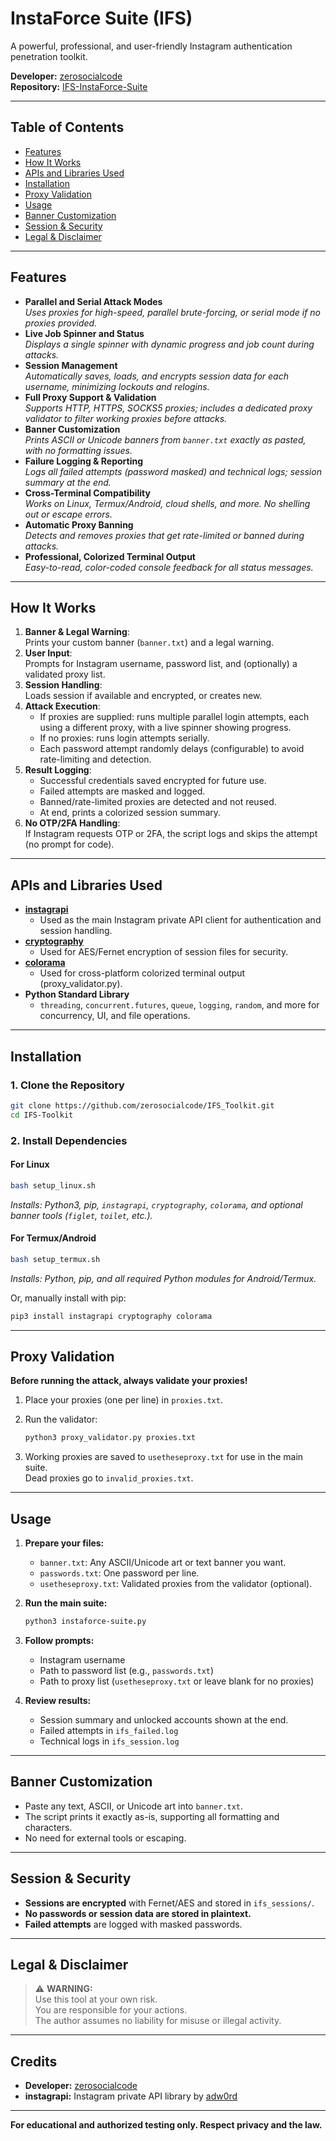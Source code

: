 # InstaForce Suite (IFS)

A powerful, professional, and user-friendly Instagram authentication penetration toolkit.

**Developer:** [zerosocialcode](https://github.com/zerosocialcode)  
**Repository:** [IFS-InstaForce-Suite](https://github.com/zerosocialcode/IFS_Toolkit)

---

## Table of Contents

- [Features](#features)
- [How It Works](#how-it-works)
- [APIs and Libraries Used](#apis-and-libraries-used)
- [Installation](#installation)
- [Proxy Validation](#proxy-validation)
- [Usage](#usage)
- [Banner Customization](#banner-customization)
- [Session & Security](#session--security)
- [Legal & Disclaimer](#legal--disclaimer)

---

## Features

- **Parallel and Serial Attack Modes**  
  *Uses proxies for high-speed, parallel brute-forcing, or serial mode if no proxies provided.*
- **Live Job Spinner and Status**  
  *Displays a single spinner with dynamic progress and job count during attacks.*
- **Session Management**  
  *Automatically saves, loads, and encrypts session data for each username, minimizing lockouts and relogins.*
- **Full Proxy Support & Validation**  
  *Supports HTTP, HTTPS, SOCKS5 proxies; includes a dedicated proxy validator to filter working proxies before attacks.*
- **Banner Customization**  
  *Prints ASCII or Unicode banners from `banner.txt` exactly as pasted, with no formatting issues.*
- **Failure Logging & Reporting**  
  *Logs all failed attempts (password masked) and technical logs; session summary at the end.*
- **Cross-Terminal Compatibility**  
  *Works on Linux, Termux/Android, cloud shells, and more. No shelling out or escape errors.*
- **Automatic Proxy Banning**  
  *Detects and removes proxies that get rate-limited or banned during attacks.*
- **Professional, Colorized Terminal Output**  
  *Easy-to-read, color-coded console feedback for all status messages.*

---

## How It Works

1. **Banner & Legal Warning**:  
   Prints your custom banner (`banner.txt`) and a legal warning.
2. **User Input**:  
   Prompts for Instagram username, password list, and (optionally) a validated proxy list.
3. **Session Handling**:  
   Loads session if available and encrypted, or creates new.
4. **Attack Execution**:  
   - If proxies are supplied: runs multiple parallel login attempts, each using a different proxy, with a live spinner showing progress.
   - If no proxies: runs login attempts serially.
   - Each password attempt randomly delays (configurable) to avoid rate-limiting and detection.
5. **Result Logging**:  
   - Successful credentials saved encrypted for future use.
   - Failed attempts are masked and logged.
   - Banned/rate-limited proxies are detected and not reused.
   - At end, prints a colorized session summary.
6. **No OTP/2FA Handling**:  
   If Instagram requests OTP or 2FA, the script logs and skips the attempt (no prompt for code).

---

## APIs and Libraries Used

- **[instagrapi](https://github.com/adw0rd/instagrapi)**  
  - Used as the main Instagram private API client for authentication and session handling.
- **[cryptography](https://cryptography.io/)**  
  - Used for AES/Fernet encryption of session files for security.
- **[colorama](https://pypi.org/project/colorama/)**  
  - Used for cross-platform colorized terminal output (proxy_validator.py).
- **Python Standard Library**
  - `threading`, `concurrent.futures`, `queue`, `logging`, `random`, and more for concurrency, UI, and file operations.

---

## Installation

### 1. Clone the Repository

```sh
git clone https://github.com/zerosocialcode/IFS_Toolkit.git
cd IFS-Toolkit
```

### 2. Install Dependencies

#### For Linux

```sh
bash setup_linux.sh
```
*Installs: Python3, pip, `instagrapi`, `cryptography`, `colorama`, and optional banner tools (`figlet`, `toilet`, etc.).*

#### For Termux/Android

```sh
bash setup_termux.sh
```
*Installs: Python, pip, and all required Python modules for Android/Termux.*

Or, manually install with pip:

```sh
pip3 install instagrapi cryptography colorama
```

---

## Proxy Validation

**Before running the attack, always validate your proxies!**

1. Place your proxies (one per line) in `proxies.txt`.
2. Run the validator:

    ```sh
    python3 proxy_validator.py proxies.txt
    ```

3. Working proxies are saved to `usetheseproxy.txt` for use in the main suite.  
   Dead proxies go to `invalid_proxies.txt`.

---

## Usage

1. **Prepare your files:**
    - `banner.txt`: Any ASCII/Unicode art or text banner you want.
    - `passwords.txt`: One password per line.
    - `usetheseproxy.txt`: Validated proxies from the validator (optional).

2. **Run the main suite:**

    ```sh
    python3 instaforce-suite.py
    ```

3. **Follow prompts:**
    - Instagram username
    - Path to password list (e.g., `passwords.txt`)
    - Path to proxy list (`usetheseproxy.txt` or leave blank for no proxies)

4. **Review results:**
    - Session summary and unlocked accounts shown at the end.
    - Failed attempts in `ifs_failed.log`
    - Technical logs in `ifs_session.log`

---

## Banner Customization

- Paste any text, ASCII, or Unicode art into `banner.txt`.
- The script prints it exactly as-is, supporting all formatting and characters.
- No need for external tools or escaping.

---

## Session & Security

- **Sessions are encrypted** with Fernet/AES and stored in `ifs_sessions/`.
- **No passwords or session data are stored in plaintext.**
- **Failed attempts** are logged with masked passwords.

---

## Legal & Disclaimer

> ⚠️ **WARNING:**  
> Use this tool at your own risk.  
> You are responsible for your actions.  
> The author assumes no liability for misuse or illegal activity.

---

## Credits

- **Developer:** [zerosocialcode](https://github.com/zerosocialcode)
- **instagrapi:** Instagram private API library by [adw0rd](https://github.com/adw0rd/instagrapi)

---

**For educational and authorized testing only. Respect privacy and the law.**
